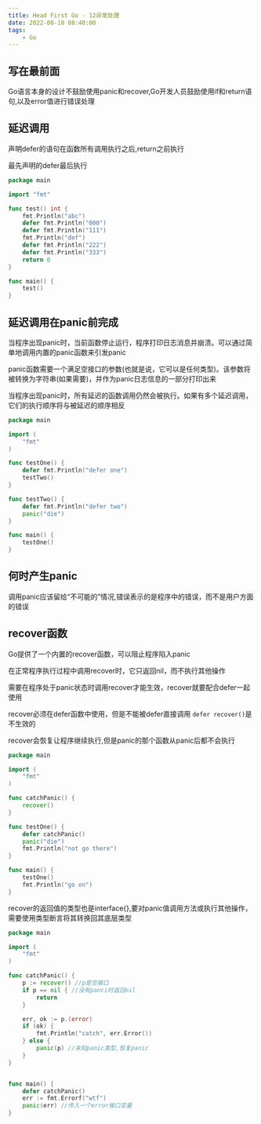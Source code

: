 ```yaml
---
title: Head First Go - 12异常处理
date: 2022-08-10 08:40:00
tags:
    - Go
---
```

## 写在最前面
Go语言本身的设计不鼓励使用panic和recover,Go开发人员鼓励使用if和return语句,以及error值进行错误处理

## 延迟调用
声明defer的语句在函数所有调用执行之后,return之前执行

最先声明的defer最后执行

```go
package main

import "fmt"

func test() int {
	fmt.Println("abc")
	defer fmt.Println("000")
	defer fmt.Println("111")
	fmt.Println("def")
	defer fmt.Println("222")
	defer fmt.Println("333")
	return 0
}

func main() {
	test()
}
```
## 延迟调用在panic前完成
当程序出现panic时，当前函数停止运行，程序打印日志消息并崩溃。可以通过简单地调用内置的panic函数来引发panic

panic函数需要一个满足空接口的参数(也就是说，它可以是任何类型)。该参数将被转换为字符串(如果需要)，并作为panic日志信息的一部分打印出来

当程序出现panic时，所有延迟的函数调用仍然会被执行。如果有多个延迟调用，它们的执行顺序将与被延迟的顺序相反

```go
package main

import (
	"fmt"
)

func testOne() {
	defer fmt.Println("defer one")
	testTwo()
}

func testTwo() {
	defer fmt.Println("defer two")
	panic("die")
}

func main() {
	testOne()	
}
```

## 何时产生panic
调用panic应该留给“不可能的”情况,错误表示的是程序中的错误，而不是用户方面的错误

## recover函数
Go提供了一个内置的recover函数，可以阻止程序陷入panic

在正常程序执行过程中调用recover时，它只返回nil，而不执行其他操作

需要在程序处于panic状态时调用recover才能生效，recover就要配合defer一起使用

recover必须在defer函数中使用，但是不能被defer直接调用 `defer recover()`是不生效的

recover会恢复让程序继续执行,但是panic的那个函数从panic后都不会执行

```go
package main

import (
	"fmt"
)

func catchPanic() {
	recover()
}

func testOne() {
	defer catchPanic()
	panic("die")
    fmt.Println("not go there")
}

func main() {
	testOne()	
	fmt.Println("go on")
}
```
recover的返回值的类型也是interface{},要对panic值调用方法或执行其他操作，需要使用类型断言将其转换回其底层类型

```go
package main

import (
	"fmt"
)

func catchPanic() {
	p := recover() //p是空接口
	if p == nil { //没有panci时返回nil
		return
	}

	err, ok := p.(error)
	if (ok) {
		fmt.Println("catch", err.Error())
	} else {
		panic(p) //未知panic类型,恢复panic
	}
}


func main() {
	defer catchPanic()
	err := fmt.Errorf("wtf")
	panic(err) //传入一个error接口变量
}

```